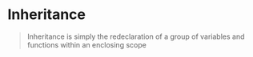 #   Inheritance

>   Inheritance is simply the redeclaration of a group of variables and functions within an enclosing scope